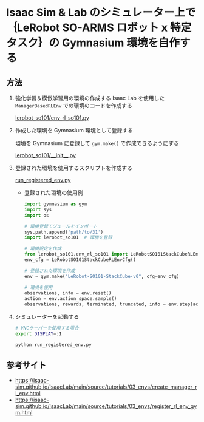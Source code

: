 # Isaac Sim & Lab のシミュレーター上で｛LeRobot SO-ARMS ロボット x 特定タスク｝の Gymnasium 環境を自作する

## 方法

1. 強化学習＆模倣学習用の環境の作成する
    Isaac Lab を使用した `ManagerBasedRLEnv` での環境のコードを作成する

    [lerobot_so101/env_rl_so101.py](lerobot_so101/env_rl_so101.py)

1. 作成した環境を Gymnasium 環境として登録する

    環境を Gymnasium に登録して `gym.make()` で作成できるようにする

    [lerobot_so101/\_\_init\_\_.py](lerobot_so101/__init__.py)

1. 登録された環境を使用するスクリプトを作成する

    [run_registered_env.py](run_registered_env.py)

    - 登録された環境の使用例<br>
        ```python
        import gymnasium as gym
        import sys
        import os

        # 環境登録モジュールをインポート
        sys.path.append('path/to/31')
        import lerobot_so101  # 環境を登録

        # 環境設定を作成
        from lerobot_so101.env_rl_so101 import LeRobotSO101StackCubeRLEnvCfg
        env_cfg = LeRobotSO101StackCubeRLEnvCfg()

        # 登録された環境を作成
        env = gym.make("LeRobot-SO101-StackCube-v0", cfg=env_cfg)

        # 環境を使用
        observations, info = env.reset()
        action = env.action_space.sample()
        observations, rewards, terminated, truncated, info = env.step(action)
        ```


1. シミュレーターを起動する

    ```bash
    # VNCサーバーを使用する場合
    export DISPLAY=:1

    python run_registered_env.py
    ```

## 参考サイト

- https://isaac-sim.github.io/IsaacLab/main/source/tutorials/03_envs/create_manager_rl_env.html
- https://isaac-sim.github.io/IsaacLab/main/source/tutorials/03_envs/register_rl_env_gym.html
